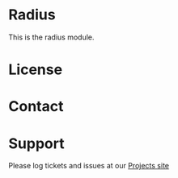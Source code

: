 # Radius

This is the radius module.

# License


# Contact


# Support

Please log tickets and issues at our [Projects site](http://projects.example.com)
